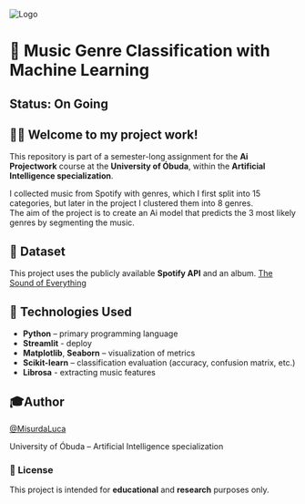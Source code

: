 ![Logo](https://uni-obuda.hu/wp-content/uploads/2021/11/kep3.jpg)
# 🎵 Music Genre Classification with Machine Learning

## Status: On Going

## 👋🏼 Welcome to my project work!

This repository is part of a semester-long assignment for the **Ai Projectwork** course at the **University of Óbuda**, within the **Artificial Intelligence specialization**.

I collected music from Spotify with genres, which I first split into 15 categories, but later in the project I clustered them into 8 genres. <br> The aim of the project is to create an Ai model that predicts the 3 most likely genres by segmenting the music.

## 📂 Dataset

This project uses the publicly available **Spotify API** and an album.
[The Sound of Everything](https://open.spotify.com/playlist/69fEt9DN5r4JQATi52sRtq?si=33218d81df2d430d)

## 🧰 Technologies Used

- **Python** – primary programming language  
- **Streamlit** - deploy
- **Matplotlib**, **Seaborn** – visualization of metrics  
- **Scikit-learn** – classification evaluation (accuracy, confusion matrix, etc.)
- **Librosa** - extracting music features

## 🎓Author

[@MisurdaLuca](https://github.com/MisurdaLuca)

University of Óbuda – Artificial Intelligence specialization

### 📃 License
This project is intended for **educational** and **research** purposes only.
